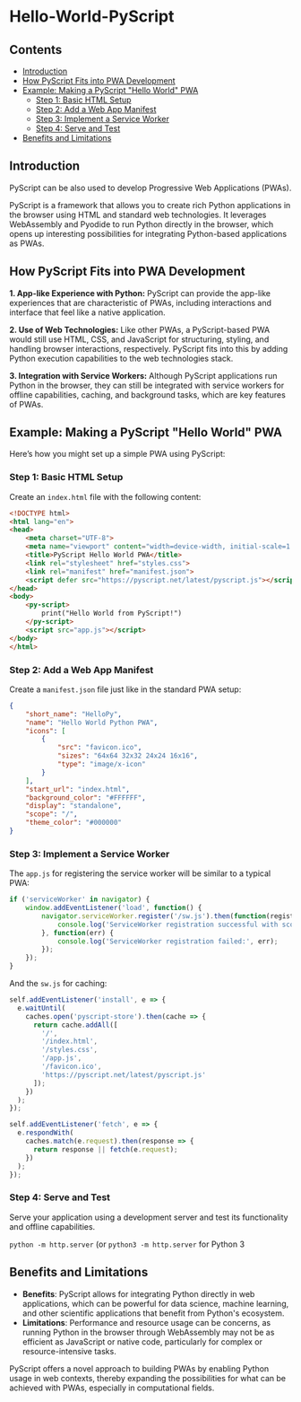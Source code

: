 # Hello-World-PyScript

## Contents
- [Introduction](#introduction)
- [How PyScript Fits into PWA Development](#how-pyscript-fits-into-pwa-development)
- [Example: Making a PyScript "Hello World" PWA](#example-making-a-pyscript-hello-world-pwa)
  - [Step 1: Basic HTML Setup](#step-1-basic-html-setup)
  - [Step 2: Add a Web App Manifest](#step-2-add-a-web-app-manifest)
  - [Step 3: Implement a Service Worker](#step-3-implement-a-service-worker)
  - [Step 4: Serve and Test](#step-4-serve-and-test)
- [Benefits and Limitations](#benefits-and-limitations)


## Introduction

PyScript can be also used to develop Progressive Web Applications (PWAs). 

PyScript is a framework that allows you to create rich Python applications in the browser using HTML and standard web technologies. It leverages WebAssembly and Pyodide to run Python directly in the browser, which opens up interesting possibilities for integrating Python-based applications as PWAs.

## How PyScript Fits into PWA Development

**1. App-like Experience with Python:**
PyScript can provide the app-like experiences that are characteristic of PWAs, including interactions and interface that feel like a native application.

**2. Use of Web Technologies:**
Like other PWAs, a PyScript-based PWA would still use HTML, CSS, and JavaScript for structuring, styling, and handling browser interactions, respectively. PyScript fits into this by adding Python execution capabilities to the web technologies stack.

**3. Integration with Service Workers:**
Although PyScript applications run Python in the browser, they can still be integrated with service workers for offline capabilities, caching, and background tasks, which are key features of PWAs.

## Example: Making a PyScript "Hello World" PWA

Here’s how you might set up a simple PWA using PyScript:

### Step 1: Basic HTML Setup

Create an `index.html` file with the following content:

```html
<!DOCTYPE html>
<html lang="en">
<head>
    <meta charset="UTF-8">
    <meta name="viewport" content="width=device-width, initial-scale=1.0">
    <title>PyScript Hello World PWA</title>
    <link rel="stylesheet" href="styles.css">
    <link rel="manifest" href="manifest.json">
    <script defer src="https://pyscript.net/latest/pyscript.js"></script>
</head>
<body>
    <py-script>
        print("Hello World from PyScript!")
    </py-script>
    <script src="app.js"></script>
</body>
</html>
```

### Step 2: Add a Web App Manifest

Create a `manifest.json` file just like in the standard PWA setup:

```json
{
    "short_name": "HelloPy",
    "name": "Hello World Python PWA",
    "icons": [
        {
            "src": "favicon.ico",
            "sizes": "64x64 32x32 24x24 16x16",
            "type": "image/x-icon"
        }
    ],
    "start_url": "index.html",
    "background_color": "#FFFFFF",
    "display": "standalone",
    "scope": "/",
    "theme_color": "#000000"
}
```

### Step 3: Implement a Service Worker

The `app.js` for registering the service worker will be similar to a typical PWA:

```javascript
if ('serviceWorker' in navigator) {
    window.addEventListener('load', function() {
        navigator.serviceWorker.register('/sw.js').then(function(registration) {
            console.log('ServiceWorker registration successful with scope:', registration.scope);
        }, function(err) {
            console.log('ServiceWorker registration failed:', err);
        });
    });
}
```

And the `sw.js` for caching:

```javascript
self.addEventListener('install', e => {
  e.waitUntil(
    caches.open('pyscript-store').then(cache => {
      return cache.addAll([
        '/',
        '/index.html',
        '/styles.css',
        '/app.js',
        '/favicon.ico',
        'https://pyscript.net/latest/pyscript.js'
      ]);
    })
  );
});

self.addEventListener('fetch', e => {
  e.respondWith(
    caches.match(e.request).then(response => {
      return response || fetch(e.request);
    })
  );
});
```

### Step 4: Serve and Test

Serve your application using a development server and test its functionality and offline capabilities.

`python -m http.server` (or `python3 -m http.server` for Python 3

## Benefits and Limitations

- **Benefits**: PyScript allows for integrating Python directly in web applications, which can be powerful for data science, machine learning, and other scientific applications that benefit from Python's ecosystem.
- **Limitations**: Performance and resource usage can be concerns, as running Python in the browser through WebAssembly may not be as efficient as JavaScript or native code, particularly for complex or resource-intensive tasks.

PyScript offers a novel approach to building PWAs by enabling Python usage in web contexts, thereby expanding the possibilities for what can be achieved with PWAs, especially in computational fields.